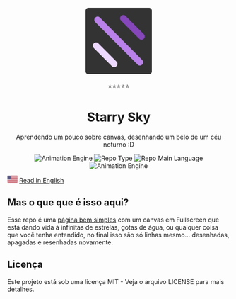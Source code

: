 <p align="center">
  <img src="./src/assets/images/starry.png" width="150" alt="Project Logo">
  <p align="center">⭐⭐⭐⭐⭐</p> 
  <h1 align="center">Starry Sky</h1>
  <p align="center">Aprendendo um pouco sobre canvas, desenhando um belo de um céu noturno :D</p>
  <p align="center">
    <img src="https://img.shields.io/badge/engine-canvas-informational" alt="Animation Engine" />
    <img src="https://img.shields.io/badge/type-experimental-orange" alt="Repo Type" />
    <img src="https://img.shields.io/badge/language-javascript-yellow" alt="Repo Main Language" />
    <img src="https://img.shields.io/badge/platform-web-success" alt="Animation Engine" />
  </p>
</p>

<p>
  <img src="./src/assets/images/en.png" alt="Portuguese" height="16">
  <a href="https://github.com/LaksCastro/starry-sky/blob/master/README.md">Read in English</a>
</p>

## Mas o que que é isso aqui?
Esse repo é uma [página bem simples](https://lakscastro.github.io/starry-sky) com um canvas em Fullscreen que está dando vida à infinitas de estrelas, gotas de água, ou qualquer coisa que você tenha entendido, no final isso são só linhas mesmo... desenhadas, apagadas e resenhadas novamente.

## Licença
Este projeto está sob uma licença MIT - Veja o arquivo LICENSE para mais detalhes.
